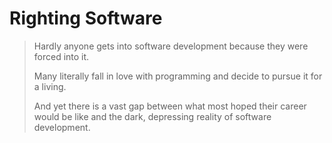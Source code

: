 # Righting Software

> Hardly anyone gets into software development because they were forced into it.
>
> Many literally fall in love with programming and decide to pursue it for a living.
>
> And yet there is a vast gap between what most hoped their career would be like and the dark, depressing reality of software development.
